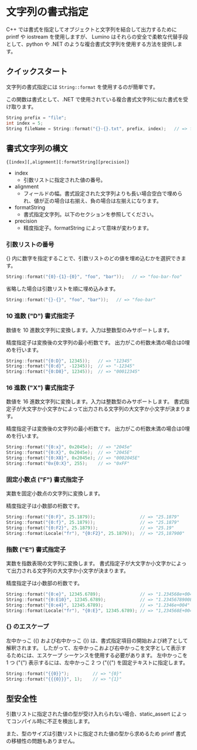 文字列の書式指定
==========
C++ では書式を指定してオブジェクトと文字列を結合して出力するために printf や iostream を使用しますが、
Lumino はそれらの安全で柔軟な代替手段として、python や .NET のような複合書式文字列を使用する方法を提供します。


クイックスタート
----------
文字列の書式指定には `String::format` を使用するのが簡単です。

この関数は書式として、.NET で使用されている複合書式文字列に似た書式を受け取ります。

```cpp
String prefix = "file";
int index = 5;
String fileName = String::format("{}-{}.txt", prefix, index);   // => file-5.txt
```


書式文字列の構文
----------
```
{[index][,alignment][:formatString][precision]}
```
* index
    * 引数リストに指定された値の番号。
* alignment
    * フィールドの幅。書式設定された文字列よりも長い場合空白で埋められ、値が正の場合は右揃え、負の場合は左揃えになります。
* formatString
    * 書式指定文字列。以下のセクションを参照してください。
* precision
    * 精度指定子。formatString によって意味が変わります。


### 引数リストの番号

{} 内に数字を指定することで、引数リストのどの値を埋め込むかを選択できます。

```cpp
String::format("{0}-{1}-{0}", "foo", "bar"));   // => "foo-bar-foo"
```

省略した場合は引数リストを順に埋め込みます。

```cpp
String::format("{}-{}", "foo", "bar"));   // => "foo-bar"
```

### 10 進数 ("D") 書式指定子

数値を 10 進数文字列に変換します。入力は整数型のみサポートします。

精度指定子は変換後の文字列の最小桁数です。
出力がこの桁数未満の場合は0埋めを行います。

```cpp
String::format("{0:D}", 12345));   // => "12345"
String::format("{0:d}", -12345));  // => "-12345"
String::format("{0:D8}", 12345));  // => "00012345"
```

### 16 進数 ("X") 書式指定子

数値を 16 進数文字列に変換します。入力は整数型のみサポートします。
書式指定子が大文字か小文字かによって出力される文字列の大文字か小文字が決まります。

精度指定子は変換後の文字列の最小桁数です。
出力がこの桁数未満の場合は0埋めを行います。

```cpp
String::format("{0:x}", 0x2045e);  // => "2045e"
String::format("{0:X}", 0x2045e);  // => "2045E"
String::format("{0:X8}", 0x2045e); // => "0002045E"
String::format("0x{0:X}", 255);    // => "0xFF"
```

### 固定小数点 ("F") 書式指定子

実数を固定小数点の文字列に変換します。

精度指定子は小数部の桁数です。

```cpp
String::format("{0:F}", 25.1879));                 // => "25.1879"
String::format("{0:f}", 25.1879));                 // => "25.1879"
String::format("{0:F2}", 25.1879));                // => "25.19"
String::format(Locale("fr"), "{0:F2}", 25.1879));  // => "25,187900"
```


### 指数 ("E") 書式指定子

実数を指数表現の文字列に変換します。
書式指定子が大文字か小文字かによって出力される文字列の大文字か小文字が決まります。

精度指定子は小数部の桁数です。

```cpp
String::format("{0:e}", 12345.6789);               // => "1.234568e+004"
String::format("{0:E10}", 12345.6789);             // => "1.2345678900E+004"
String::format("{0:e4}", 12345.6789);              // => "1.2346e+004"
String::format(Locale("fr"), "{0:E}", 12345.6789); // => "1,234568E+004"
```


### {} のエスケープ

左中かっこ ({) および右中かっこ (}) は、書式指定項目の開始および終了として解釈されます。
したがって、左中かっこおよび右中かっこを文字として表示するためには、エスケープ シーケンスを使用する必要があります。
左中かっこを 1 つ ("{") 表示するには、左中かっこ 2 つ ("{{") を固定テキストに指定します。

```cpp
String::format("{{0}}");         // => "{0}"
String::format("{{{0}}}", 1);    // => "{1}"
```


型安全性
----------

引数リストに指定された値の型が受け入れられない場合、static_assert によってコンパイル時に不正を検出します。

また、型のサイズは引数リストに指定された値の型から求めるため printf 書式の移植性の問題もありません。
